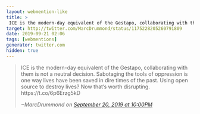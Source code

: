 ```yaml
---
layout: webmention-like
title: >
 ICE is the modern-day equivalent of the Gestapo, collaborating with them is not a neutral decision. Sabotaging the tools of oppression is one way lives have been saved in dire times of the past. Using open source to destroy lives? Now that’s worth disrupting. https://t.co/6p6Erzg5kD
target: http://twitter.com/MarcDrummond/status/1175228205260791809
date: 2019-09-21 02:06
tags: [webmentions]
generator: twitter.com
hidden: true
---
```



<blockquote>
<p>ICE is the modern-day equivalent of the Gestapo, collaborating with them is not a neutral decision. Sabotaging the tools of oppression is one way lives have been saved in dire times of the past. Using open source to destroy lives? Now that’s worth disrupting. https://t.co/6p6Erzg5kD</p>
<cite>‒<span class="p-author p-name">MarcDrummond</span> on <a href="http://twitter.com/MarcDrummond/status/1175228205260791809" rel="external nofollow">September 20, 2019 at 10:00PM</a></cite>
</blockquote>